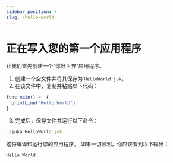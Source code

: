 ```yaml
---
sidebar_position: 7
slug: /hello-world
---
```


# 正在写入您的第一个应用程序

让我们首先创建一个“你好世界”应用程序。

1. 创建一个空文件并将其保存为 `HelloWorld.juk`。
2. 在该文件中，复制并粘贴以下代码：

```jsx
func main() =  {
  printLine("Hello World")
}
```

3. 完成后，保存文件并运行以下命令：
```jsx
./juka HelloWorld.juk
```

这将编译和运行您的应用程序。 如果一切顺利，你应该看到以下输出：

```jsx
Hello World
```